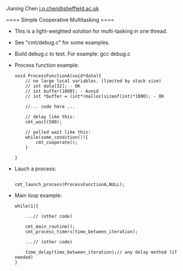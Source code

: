 
Jianing Chen
j.n.chen@sheffield.ac.uk

==== Simple Cooperative Multitasking ====

 - This is a light-weighted solution for multi-tasking in one thread.
 - See "cmt/debug.c" for some examples.
 - Build debug.c to test. For example: gcc debug.c

 - Process function example:

    ```
    void ProcessFunctionA(void*data){
        // no large local variables. (limited by stack size)
        // int data[32]; - OK
        // int buffer[1000]; - Avoid
        // int *buffer = (int*)malloc(sizeof(int)*1000); - OK
        
        //... code here ...
        
        // delay like this:
        cmt_wait(500);
        
        // polled wait like this:
        while(some_condition()){
            cmt_cooperate();
        }
        
    }
    ```

 - Lauch a process:
    
    ```
    
    cmt_launch_process(ProcessFunctionA,NULL);
    
    ```



 - Main loop example:
    
    ```
    while(1){
        
        ...// (other code)
        
        cmt_main_routine();
        cmt_process_timers(time_between_iteration);
        
        ...// (other code)
        
        time_delay(time_between_iteration);// any delay method (if needed)
    }
    ```
    
